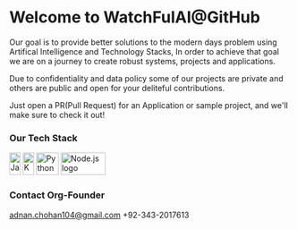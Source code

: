 # Welcome to WatchFulAI@GitHub

Our goal is to provide better solutions to the modern days problem using Artifical Intelligence and Technology Stacks, In order to achieve that goal we are on a journey to create robust systems, projects and applications.

Due to confidentiality and data policy some of our projects are private and others are public and open for your deliteful contributions.

Just open a PR(Pull Request) for an Application or sample project, and we'll make sure to check it out!


### Our Tech Stack
<p align="left">

<img src="https://upload.wikimedia.org/wikipedia/de/e/e1/Java-Logo.svg" alt="Java logo" width="20" height="40"/>

<img src="https://github.com/adnanchohan/.github-WatchFulAI/assets/67076584/ea1e0b44-9405-41dd-8e5f-ae5740107585" alt="Kotlin logo" width="20" height="40"/>

<img src="https://upload.wikimedia.org/wikipedia/commons/c/c3/Python-logo-notext.svg" alt="Python logo" width="40" height="40"/>

<img src="https://upload.wikimedia.org/wikipedia/commons/d/d9/Node.js_logo.svg" alt="Node.js logo" width="80" height="40"/>

<!-- Upcoming Stacks -->

<!-- <a href="https://github.com/deeplcom/deepl-dotnet"> <img src="https://raw.githubusercontent.com/devicons/devicon/master/icons/csharp/csharp-original.svg" alt="C# logo" width="40" height="40"/></a>  -->




</p>

<!-- ### Projects Overview -->


### Contact Org-Founder
adnan.chohan104@gmail.com
+92-343-2017613
